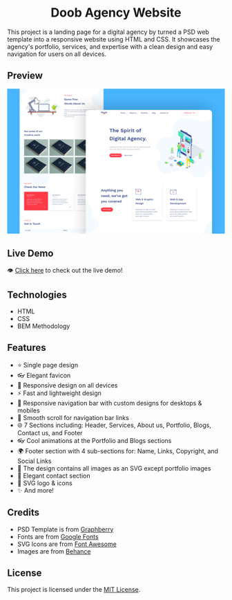 <h1 align='center'>Doob Agency Website</h1>

This project is a landing page for a digital agency by turned a PSD web template into a responsive website using HTML and CSS. It showcases the agency's portfolio, services, and expertise with a clean design and easy navigation for users on all devices.

## Preview
![design-view](./Images/preview.png)

## Live Demo
👁 [Click here](https://mohammadjarabah681.github.io/doob-agency-website) to check out the live demo!

## Technologies
* HTML
* CSS
* BEM Methodology

## Features
* ⭐ Single page design
* 👓 Elegant favicon
* 🤖 Responsive design on all devices
* ⚡ Fast and lightweight design
* 🍫 Responsive navigation bar with custom designs for desktops & mobiles
* 🌱 Smooth scroll for navigation bar links
* 🌐 7 Sections including: Header, Services, About us, Portfolio, Blogs, Contact us, and Footer
* 👓 Cool animations at the Portfolio and Blogs sections
* 🌍 Footer section with 4 sub-sections for: Name, Links, Copyright, and Social Links
* 🌌 The design contains all images as an SVG except portfolio images
* 🌚 Elegant contact section
* 🎨 SVG logo & icons
* ✨ And more!

## Credits
* PSD Template is from [Graphberry](https://www.graphberry.com)
* Fonts are from [Google Fonts](https://fonts.google.com)
* SVG Icons are from [Font Awesome](https://fontawesome.com)
* Images are from [Behance](https://www.behance.net)

## License
This project is licensed under the [MIT License](./LICENSE).